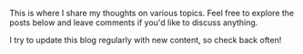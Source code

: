 This is where I share my thoughts on various topics. Feel free to explore the posts below and leave comments if you'd like to discuss anything.

I try to update this blog regularly with new content, so check back often! 